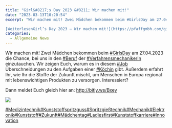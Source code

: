 ```yaml
---
title: "Girl&#8217;s Day 2023 &#8211; Wir machen mit!"
date: "2023-03-13T10:20:54"
excerpt: "Wir machen mit! Zwei Mädchen bekommen beim #GirlsDay am 27.04.2023 die Chance, bei uns in den #Beruf der #Verfahrensmechanikerin einzutauchen. Wir zeigen Euch, warum es in diesem #Job Überschneidungen zu den Aufgaben einer #Köchin gibt. … 

[WeiterlesenGirl’s Day 2023 – Wir machen mit!](https://pfaffgmbh.com/girls-day-2023-wir-machen-mit/#more-1146 "Girl’s Day 2023 – Wir machen mit!")"
categories:
  - Allgemeine News
---
```

Wir machen mit! Zwei Mädchen bekommen beim [#GirlsDay](https://www.linkedin.com/feed/hashtag/?keywords=girlsday&highlightedUpdateUrns=urn%3Ali%3Aactivity%3A7040967640995012608) am 27.04.2023 die Chance, bei uns in den [#Beruf](https://www.linkedin.com/feed/hashtag/?keywords=beruf&highlightedUpdateUrns=urn%3Ali%3Aactivity%3A7040967640995012608) der [#Verfahrensmechanikerin](https://www.linkedin.com/feed/hashtag/?keywords=verfahrensmechanikerin&highlightedUpdateUrns=urn%3Ali%3Aactivity%3A7040967640995012608) einzutauchen. Wir zeigen Euch, warum es in diesem [#Job](https://www.linkedin.com/feed/hashtag/?keywords=job&highlightedUpdateUrns=urn%3Ali%3Aactivity%3A7040967640995012608) Überschneidungen zu den Aufgaben einer [#Köchin](https://www.linkedin.com/feed/hashtag/?keywords=k%C3%B6chin&highlightedUpdateUrns=urn%3Ali%3Aactivity%3A7040967640995012608) gibt. Außerdem erfahrt Ihr, wie Ihr die Stoffe der Zukunft mischt, um Menschen in Europa regional mit lebenswichtigen Produkten zu versorgen. Interessiert?

Dann meldet Euch gleich hier an: <http://bitly.ws/Bxey>

![](https://pfaffgmbh.com/wp-content/uploads/22159_ced1ee8d0525300.jpg)

[#Medizintechnik](https://www.linkedin.com/feed/hashtag/?keywords=medizintechnik&highlightedUpdateUrns=urn%3Ali%3Aactivity%3A7040967640995012608)[#Kunststoffspritzguss](https://www.linkedin.com/feed/hashtag/?keywords=kunststoffspritzguss&highlightedUpdateUrns=urn%3Ali%3Aactivity%3A7040967640995012608)[#Spritzgießtechnik](https://www.linkedin.com/feed/hashtag/?keywords=spritzgiesstechnik&highlightedUpdateUrns=urn%3Ali%3Aactivity%3A7040967640995012608)[#Mechanik](https://www.linkedin.com/feed/hashtag/?keywords=mechanik&highlightedUpdateUrns=urn%3Ali%3Aactivity%3A7040967640995012608)[#Elektronik](https://www.linkedin.com/feed/hashtag/?keywords=elektronik&highlightedUpdateUrns=urn%3Ali%3Aactivity%3A7040967640995012608)[#Kunststoff](https://www.linkedin.com/feed/hashtag/?keywords=kunststoff&highlightedUpdateUrns=urn%3Ali%3Aactivity%3A7040967640995012608)[#Zukunft](https://www.linkedin.com/feed/hashtag/?keywords=zukunft&highlightedUpdateUrns=urn%3Ali%3Aactivity%3A7040967640995012608)[#Mädchentag](https://www.linkedin.com/feed/hashtag/?keywords=m%C3%A4dchentag&highlightedUpdateUrns=urn%3Ali%3Aactivity%3A7040967640995012608)[#Ladiesfirst](https://www.linkedin.com/feed/hashtag/?keywords=ladiesfirst&highlightedUpdateUrns=urn%3Ali%3Aactivity%3A7040967640995012608)[#Kunststoffkarriere](https://www.linkedin.com/feed/hashtag/?keywords=kunststoffkarriere&highlightedUpdateUrns=urn%3Ali%3Aactivity%3A7040967640995012608)[#Innovation](https://www.linkedin.com/feed/hashtag/?keywords=innovation&highlightedUpdateUrns=urn%3Ali%3Aactivity%3A7040967640995012608)